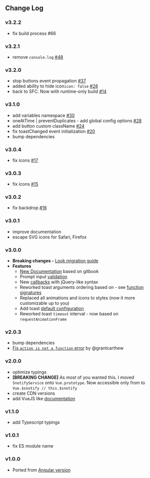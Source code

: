 ## Change Log

### v3.2.2
  - fix build process #66

### v3.2.1
  - remove `console.log` [#48](https://github.com/artemsky/vue-snotify/issues/48)
  
### v3.2.0
  - stop buttons event propagation [#37](https://github.com/artemsky/vue-snotify/issues/37)
  - added ability to hide icon`icon: false` [#28](https://github.com/artemsky/vue-snotify/issues/28)
  - back to SFC. Now with runtime-only build [#14](https://github.com/artemsky/vue-snotify/issues/14)

### v3.1.0
  - add variables namespace [#30](https://github.com/artemsky/vue-snotify/issues/30)
  - oneAtTime | preventDuplicates - add global config options [#28](https://github.com/artemsky/vue-snotify/issues/28)
  - add button custom className [#24](https://github.com/artemsky/vue-snotify/issues/24)
  - fix toastChanged event initialization [#20](https://github.com/artemsky/vue-snotify/issues/20)
  - bump dependencies

### v3.0.4
  - fix icons [#17](https://github.com/artemsky/vue-snotify/issues/15)
### v3.0.3
  - fix icons [#15](https://github.com/artemsky/vue-snotify/issues/15)
### v3.0.2
  - fix backdrop [#16](https://github.com/artemsky/vue-snotify/issues/16)
### v3.0.1
  - improve documentation
  - escape SVG icons for Safari, Firefox
### v3.0.0
- **Breaking changes -** [Look migration guide](https://artemsky.github.io/vue-snotify/documentation/essentials/upgrade.html)
- **Features**
  - [New Documentation](https://artemsky.github.io/vue-snotify/documentation) based on gitbook
  - Prompt input [validation](https://artemsky.github.io/vue-snotify/documentation/essentials/examples.html#prompt--validation)
  - New [callbacks](https://artemsky.github.io/vue-snotify/documentation/api/callbacks.html) with jQuery-like syntax
  - Reworked toast arguments ordering based on - see [function signatures](https://artemsky.github.io/vue-snotify/documentation/api/snotify.html)
  - Replaced all animations and icons to styles (now it more customizable up to you)
  - Add toast [default configuration](https://artemsky.github.io/vue-snotify/documentation/api/options.html)
  - Reworked toast `timeout` interval - now based on `requestAnimationFrame`

### v2.0.3
  - bump dependencies
  - [Fix `action is not a function` error](https://github.com/artemsky/vue-snotify/pull/3) by @grantcarthew

### v2.0.0
  - optimize typings
  - **[BREAKING CHANGE]** As most of you wanted this. I moved `SnotifyService` onto `Vue.prototype`. Now accessible only from to `Vue.$snotify // this.$snotify`
  - create CDN versions
  - add VueJS like [documentation](https://artemsky.github.io/vue-snotify/documentation)
### v1.1.0
  - add Typescript typings
  
### v1.0.1
  - fix ES module name

### v1.0.0
  - Ported from [Angular version](https://github.com/artemsky/ng-snotify/)

